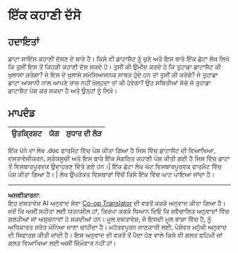 <!--
CO_OP_TRANSLATOR_METADATA:
{
  "original_hash": "8980d7efd101c82d6d6ffc3458214120",
  "translation_date": "2025-08-27T18:09:48+00:00",
  "source_file": "4-Data-Science-Lifecycle/16-communication/assignment.md",
  "language_code": "pa"
}
-->
# ਇੱਕ ਕਹਾਣੀ ਦੱਸੋ

## ਹਦਾਇਤਾਂ

ਡਾਟਾ ਸਾਇੰਸ ਕਹਾਣੀ ਦੱਸਣ ਦੇ ਬਾਰੇ ਹੈ। ਕਿਸੇ ਵੀ ਡਾਟਾਸੈਟ ਨੂੰ ਚੁਣੋ ਅਤੇ ਇਸ ਬਾਰੇ ਇੱਕ ਛੋਟਾ ਲੇਖ ਲਿਖੋ ਕਿ ਤੁਸੀਂ ਇਸ ਤੋਂ ਕਿਹੜੀ ਕਹਾਣੀ ਦੱਸ ਸਕਦੇ ਹੋ। ਤੁਸੀਂ ਕੀ ਉਮੀਦ ਕਰਦੇ ਹੋ ਕਿ ਤੁਹਾਡਾ ਡਾਟਾਸੈਟ ਕੀ ਖੁਲਾਸਾ ਕਰੇਗਾ? ਜੇ ਇਸ ਦੇ ਖੁਲਾਸੇ ਸਮੱਸਿਆਜਨਕ ਸਾਬਤ ਹੁੰਦੇ ਹਨ ਤਾਂ ਤੁਸੀਂ ਕੀ ਕਰੋਗੇ? ਜੇ ਤੁਹਾਡਾ ਡਾਟਾ ਆਸਾਨੀ ਨਾਲ ਆਪਣੇ ਰਾਜ਼ ਨਹੀਂ ਖੋਲ੍ਹਦਾ ਤਾਂ ਕੀ ਹੋਵੇਗਾ? ਉਹ ਸਥਿਤੀਆਂ ਸੋਚੋ ਜੋ ਤੁਹਾਡਾ ਡਾਟਾਸੈਟ ਪੇਸ਼ ਕਰ ਸਕਦਾ ਹੈ ਅਤੇ ਉਨ੍ਹਾਂ ਨੂੰ ਲਿਖੋ।

## ਮਾਪਦੰਡ

ਉਤਕ੍ਰਿਸ਼ਟ | ਯੋਗ | ਸੁਧਾਰ ਦੀ ਲੋੜ
--- | --- | --- |

ਇੱਕ ਪੰਨੇ ਦਾ ਲੇਖ .doc ਫਾਰਮੈਟ ਵਿੱਚ ਪੇਸ਼ ਕੀਤਾ ਗਿਆ ਹੈ ਜਿਸ ਵਿੱਚ ਡਾਟਾਸੈਟ ਦੀ ਵਿਆਖਿਆ, ਦਸਤਾਵੇਜ਼ੀਕਰਨ, ਸ੍ਰੇਯਸੂਚੀ ਅਤੇ ਇਸ ਬਾਰੇ ਇੱਕ ਸੰਗਠਿਤ ਕਹਾਣੀ ਪੇਸ਼ ਕੀਤੀ ਗਈ ਹੈ ਜਿਸ ਵਿੱਚ ਡਾਟਾ ਤੋਂ ਵਿਸਥਾਰਪੂਰਵਕ ਉਦਾਹਰਣ ਦਿੱਤੇ ਗਏ ਹਨ।| ਇੱਕ ਛੋਟਾ ਲੇਖ ਘੱਟ ਵਿਸਥਾਰਪੂਰਵਕ ਫਾਰਮੈਟ ਵਿੱਚ ਪੇਸ਼ ਕੀਤਾ ਗਿਆ ਹੈ। | ਲੇਖ ਉਪਰੋਕਤ ਵਿਸਥਾਰਾਂ ਵਿੱਚੋਂ ਕਿਸੇ ਇੱਕ ਵਿੱਚ ਘਾਟ ਪਾਇਆ ਜਾਂਦਾ ਹੈ।

---

**ਅਸਵੀਕਾਰਨਾ**:  
ਇਹ ਦਸਤਾਵੇਜ਼ AI ਅਨੁਵਾਦ ਸੇਵਾ [Co-op Translator](https://github.com/Azure/co-op-translator) ਦੀ ਵਰਤੋਂ ਕਰਕੇ ਅਨੁਵਾਦ ਕੀਤਾ ਗਿਆ ਹੈ। ਜਦੋਂ ਕਿ ਅਸੀਂ ਸਹੀਤਾ ਲਈ ਯਤਨਸ਼ੀਲ ਹਾਂ, ਕਿਰਪਾ ਕਰਕੇ ਧਿਆਨ ਦਿਓ ਕਿ ਸਵੈਚਾਲਿਤ ਅਨੁਵਾਦਾਂ ਵਿੱਚ ਗਲਤੀਆਂ ਜਾਂ ਅਸੁਚਨਾਵਾਂ ਹੋ ਸਕਦੀਆਂ ਹਨ। ਮੂਲ ਦਸਤਾਵੇਜ਼, ਜੋ ਇਸਦੀ ਮੂਲ ਭਾਸ਼ਾ ਵਿੱਚ ਹੈ, ਨੂੰ ਅਧਿਕਾਰਤ ਸਰੋਤ ਮੰਨਿਆ ਜਾਣਾ ਚਾਹੀਦਾ ਹੈ। ਮਹੱਤਵਪੂਰਨ ਜਾਣਕਾਰੀ ਲਈ, ਪੇਸ਼ੇਵਰ ਮਨੁੱਖੀ ਅਨੁਵਾਦ ਦੀ ਸਿਫਾਰਸ਼ ਕੀਤੀ ਜਾਂਦੀ ਹੈ। ਇਸ ਅਨੁਵਾਦ ਦੀ ਵਰਤੋਂ ਤੋਂ ਪੈਦਾ ਹੋਣ ਵਾਲੇ ਕਿਸੇ ਵੀ ਗਲਤ ਫਹਿਮੀ ਜਾਂ ਗਲਤ ਵਿਆਖਿਆ ਲਈ ਅਸੀਂ ਜ਼ਿੰਮੇਵਾਰ ਨਹੀਂ ਹਾਂ।